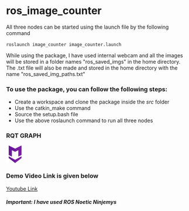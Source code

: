 # ros_image_counter

All three nodes can be started using the launch file by the following command

```
roslaunch image_counter image_counter.launch

```

While using the package, I have used internal webcam and all the images will be stored in a folder names "ros_saved_imgs" in the home directory. The .txt file will also be made and stored in the home directory with the name "ros_saved_img_paths.txt"

### To use the package, you can follow the following steps:
* Create a workspace and clone the package inside the *src* folder
* Use the catkin_make command
* Source the setup.bash file
* Use the above roslaunch command to run all three nodes

### RQT GRAPH
![alt text](https://github.com/adam-p/markdown-here/raw/master/src/common/images/icon48.png "RQT_GRAPH")

### Demo Video Link is given below
[Youtube Link](https://www.google.com)

#### *Important: I have used ROS Noetic Ninjemys*
